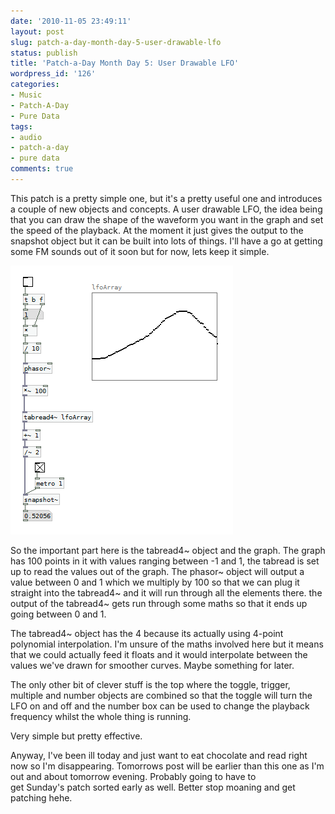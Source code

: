```yaml
---
date: '2010-11-05 23:49:11'
layout: post
slug: patch-a-day-month-day-5-user-drawable-lfo
status: publish
title: 'Patch-a-Day Month Day 5: User Drawable LFO'
wordpress_id: '126'
categories:
- Music
- Patch-A-Day
- Pure Data
tags:
- audio
- patch-a-day
- pure data
comments: true
---
```


This patch is a pretty simple one, but it's a pretty useful one and introduces a couple of new objects and concepts. A user drawable LFO, the idea being that you can draw the shape of the waveform you want in the graph and set the speed of the playback. At the moment it just gives the output to the snapshot object but it can be built into lots of things. I'll have a go at getting some FM sounds out of it soon but for now, lets keep it simple.



![User Drawable LFO](/a/2010-11-05-patch-a-day-month-day-5-user-drawable-lfo/05-DrawableLFO.png)

So the important part here is the tabread4~ object and the graph. The graph has 100 points in it with values ranging between -1 and 1, the tabread is set up to read the values out of the graph. The phasor~ object will output a value between 0 and 1 which we multiply by 100 so that we can plug it straight into the tabread4~ and it will run through all the elements there. the output of the tabread4~ gets run through some maths so that it ends up going between 0 and 1.

The tabread4~ object has the 4 because its actually using 4-point polynomial interpolation. I'm unsure of the maths involved here but it means that we could actually feed it floats and it would interpolate between the values we've drawn for smoother curves. Maybe something for later.

The only other bit of clever stuff is the top where the toggle, trigger, multiple and number objects are combined so that the toggle will turn the LFO on and off and the number box can be used to change the playback frequency whilst the whole thing is running.

Very simple but pretty effective.

Anyway, I've been ill today and just want to eat chocolate and read right now so I'm disappearing. Tomorrows post will be earlier than this one as I'm out and about tomorrow evening. Probably going to have to get Sunday's patch sorted early as well. Better stop moaning and get patching hehe.
